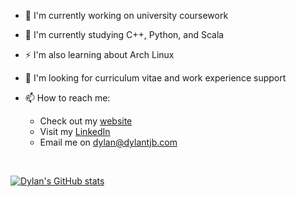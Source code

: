 
- 🔭 I'm currently working on university coursework

- 🌱 I'm currently studying C++, Python, and Scala

- ⚡ I'm also learning about Arch Linux

- 🤔 I'm looking for curriculum vitae and work experience support

- 📫 How to reach me:

  - Check out my [website](https://dylantjb.com)
  - Visit my [LinkedIn](https://www.linkedin.com/in/dylantjb)
  - Email me on [dylan@dylantjb.com](mailto:dylan@dylantjb.com)
<br>

[![Dylan's GitHub stats](https://dylantjb.com/readme-stats/api?username=dylantjb&show_icons=true&theme=tokyonight)](https://github.com/anuraghazra/github-readme-stats)
